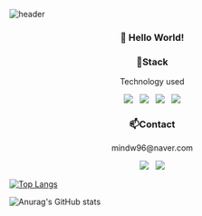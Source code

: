 ![header](https://capsule-render.vercel.app/api?type=waving&color=gradient&height=200&text=Dongwook-Min&fontAlign=70&fontAlignY=40&animation=twinkling)
<h3 align="center">👋 Hello World!</h3>
<h3 align="center">📌Stack</h3>
<p align="center">Technology used</p>
<div align="center"><img src="https://img.shields.io/badge/Python-3776AB?style=flat-square&logo=Python&logoColor=black"/></img> &nbsp 
<img src="https://img.shields.io/badge/Pytorch-EE4C2C?style=flat-square&logo=Pytorch&logoColor=black"/></img> &nbsp
<img src="https://img.shields.io/badge/TensorFlow-FF6F00?style=flat-square&logo=TensorFlow&logoColor=black"/></img> &nbsp
<img src="https://img.shields.io/badge/scikit-learn-F7931E?style=flat-square&logo=scikit-learn&logoColor=black"/></img></div>

<h3 align="center">📫Contact</h3>
<p align="center">mindw96@naver.com</p>
<div align="center"><a href="https://mindw96.tistory.com/"><img src="https://img.shields.io/badge/Minugio-AD29B6?style=flat-square&logo=Windows&logoColor=white"/></a> &nbsp 
<a href="https://instagram.com/dongwook_min"><img src="https://img.shields.io/badge/Instagram-E4405F?style=flat-square&logo=Instagram&logoColor=white"/></a>
</div>


[![Top Langs](https://github-readme-stats.vercel.app/api/top-langs/?username=mindw96&layout=compact)](https://github.com/anuraghazra/github-readme-stats)

![Anurag's GitHub stats](https://github-readme-stats.vercel.app/api?username=mindw96&count_private=true)
